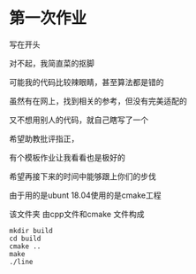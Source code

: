 # 第一次作业



写在开头

对不起，我简直菜的抠脚

可能我的代码比较辣眼睛，甚至算法都是错的

虽然有在网上，找到相关的参考，但没有完美适配的

又不想用别人的代码，就自己瞎写了一个

希望助教批评指正，

有个模板作业让我看看也是极好的

希望再接下来的时间中能够跟上你们的步伐



由于用的是ubunt 18.04使用的是cmake工程

该文件夹 由cpp文件和cmake 文件构成

```
mkdir build
cd build
cmake ..
make
./line
```







